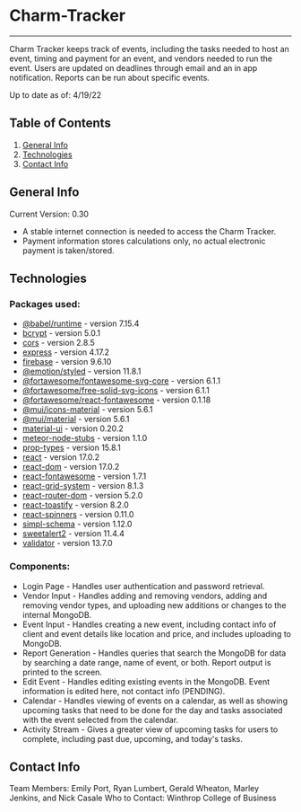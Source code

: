 # Charm-Tracker
****************
Charm Tracker keeps track of events, including the tasks needed to host an event, timing and payment for an event, and vendors needed to run the event. Users are updated on deadlines through email and an in app notification. Reports can be run about specific events.

Up to date as of: 4/19/22

## Table of Contents
1. [General Info](#general-info)
2. [Technologies](#technologies)
3. [Contact Info](#contact-info)

## General Info
Current Version: 0.30
* A stable internet connection is needed to access the Charm Tracker.
* Payment information stores calculations only, no actual electronic payment is taken/stored.


## Technologies
### Packages used:
* [@babel/runtime](https://babeljs.io/docs/en/babel-runtime) - version 7.15.4
* [bcrypt](https://www.npmjs.com/package/bcrypt) - version 5.0.1
* [cors](https://www.npmjs.com/package/cors) - version 2.8.5
* [express](https://www.npmjs.com/package/express) - version 4.17.2
* [firebase](https://www.npmjs.com/package/firebase) - version 9.6.10
* [@emotion/styled](https://www.npmjs.com/package/@emotion/styled) - version 11.8.1
* [@fortawesome/fontawesome-svg-core](https://www.npmjs.com/package/@fortawesome/fontawesome-svg-core) - version 6.1.1
* [@fortawesome/free-solid-svg-icons](https://www.npmjs.com/package/@fortawesome/free-solid-svg-icons) - version 6.1.1
* [@fortawesome/react-fontawesome](https://www.npmjs.com/package/@fortawesome/react-fontawesome) - version 0.1.18
* [@mui/icons-material](https://www.npmjs.com/package/@mui/icons-material) - version 5.6.1
* [@mui/material](https://www.npmjs.com/package/@mui/material) - version 5.6.1
* [material-ui](https://www.npmjs.com/package/@material-ui/core) - version 0.20.2
* [meteor-node-stubs](https://github.com/meteor/node-stubs) - version 1.1.0
* [prop-types](https://www.npmjs.com/package/prop-types) - version 15.8.1
* [react](https://www.npmjs.com/package/react) - version 17.0.2
* [react-dom](https://www.npmjs.com/package/react-dom) - version 17.0.2
* [react-fontawesome](https://www.npmjs.com/package/react-fontawesome) - version 1.7.1
* [react-grid-system](https://www.npmjs.com/package/react-grid-system) - version 8.1.3
* [react-router-dom](https://www.npmjs.com/package/react-router-dom) - version 5.2.0
* [react-toastify](https://www.npmjs.com/package/react-toastify) - version 8.2.0
* [react-spinners](https://www.npmjs.com/package/react-spinners) - version 0.11.0
* [simpl-schema](https://www.npmjs.com/package/simpl-schema) - version 1.12.0
* [sweetalert2](https://www.npmjs.com/package/sweetalert2) - version 11.4.4
* [validator](https://www.npmjs.com/package/validator) - version 13.7.0

### Components:
* Login Page - Handles user authentication and password retrieval.
* Vendor Input - Handles adding and removing vendors, adding and removing vendor types, and uploading new additions or changes to the internal MongoDB.
* Event Input - Handles creating a new event, including contact info of client and event details like location and price, and includes uploading to MongoDB.
* Report Generation - Handles queries that search the MongoDB for data by searching a date range, name of event, or both. Report output is printed to the screen.
* Edit Event - Handles editing existing events in the MongoDB. Event information is edited here, not contact info (PENDING).
* Calendar - Handles viewing of events on a calendar, as well as showing upcoming tasks that need to be done for the day and tasks associated with the event selected from the calendar.
* Activity Stream - Gives a greater view of upcoming tasks for users to complete, including past due, upcoming, and today's tasks.

## Contact Info
Team Members: Emily Port, Ryan Lumbert, Gerald Wheaton, Marley Jenkins, and Nick Casale
Who to Contact: Winthrop College of Business
